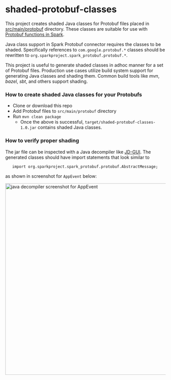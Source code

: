 # shaded-protobuf-classes

This project creates shaded Java classes for Protobuf files placed in
[src/main/protobuf](src/main/protobuf) directory. These classes are suitable for use with
[Protobuf functions in Spark](https://github.com/apache/spark/blob/master/python/pyspark/sql/protobuf/functions.py).

Java class support in Spark Protobuf connector requires the classes to be shaded.
Specifically references to `com.google.protobuf.*` classes should be rewritten to
`org.sparkproject.spark_protobuf.protobuf.*`.

This project is useful to generate shaded classes in adhoc manner for a set of Protobuf files.
Production use cases utilize build system support for generating Java classes and shading them.
Common build tools like _mvn_, _bazel_, _sbt_, and others support shading.

### How to create shaded Java classes for your Protobufs

  * Clone or download this repo
  * Add Protobuf files to `src/main/protobuf` directory
  * Run `mvn clean package`
    * Once the above is successful, `target/shaded-protobuf-classes-1.0.jar` contains shaded Java classes.
  
### How to verify proper shading

The jar file can be inspected with a Java decompiler like [JD-GUI](http://java-decompiler.github.io/).
The generated classes should have import statements that look similar to
```
   import org.sparkproject.spark_protobuf.protobuf.AbstractMessage;
```
as shown in screenshot for `AppEvent` below:


<img width="600" alt="java decompiler screenshot for AppEvent" src="https://user-images.githubusercontent.com/502522/211994068-aab71ad7-e655-4f94-9b62-04fb5e67f328.png">
